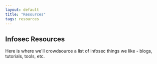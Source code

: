 ```yaml
---
layout: default
title: "Resources"
tags: resources
---
```


## Infosec Resources

Here is where we'll crowdsource a list of infosec things we like - blogs, tutorials, tools, etc.
